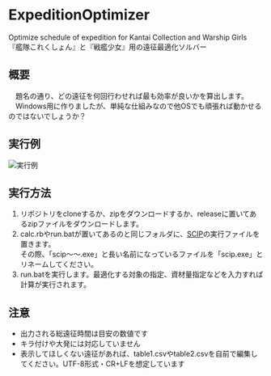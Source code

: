# ExpeditionOptimizer
Optimize schedule of expedition for Kantai Collection and Warship Girls  
『艦隊これくしょん』と『戦艦少女』用の遠征最適化ソルバー

## 概要
　題名の通り、どの遠征を何回行わせれば最も効率が良いかを算出します。
　Windows用に作りましたが、単純な仕組みなので他OSでも頑張れば動かせるのではないでしょうか？

## 実行例
![実行例](https://cloud.githubusercontent.com/assets/3734392/20052981/d15bbec2-a519-11e6-8a3d-6c7191ab885a.png)

## 実行方法
1. リポジトリをcloneするか、zipをダウンロードするか、releaseに置いてあるzipファイルをダウンロードします。
2. calc.rbやrun.batが置いてあるのと同じフォルダに、[SCIP](http://scip.zib.de/)の実行ファイルを置きます。  
その際、「scip～～.exe」と長い名前になっているファイルを「scip.exe」とリネームしてください。
3. run.batを実行します。最適化する対象の指定、資材量指定などを入力すれば計算が実行されます。

## 注意
- 出力される総遠征時間は目安の数値です
- キラ付けや大発には対応していません
- 表示してほしくない遠征があれば、table1.csvやtable2.csvを自前で編集してください。UTF-8形式・CR+LFを想定しています

